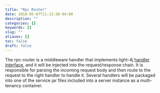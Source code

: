 ```yaml
---
title: "Rpc Router"
date: 2018-05-07T21:13:30-04:00
description: ""
categories: []
keywords: []
slug: ""
aliases: []
toc: false
draft: false
---
```


The rpc-router is a middleware handler that implements light-4j [handler interface][], and it will be injected into the request/response chain. It is responsible for parsing the incoming request body and then route to the request to the right handler to handle it. Several handlers will be packaged into one of the service jar files included into a server instance as a multi-tenancy container.

[handler interface]: /concern/handler/

